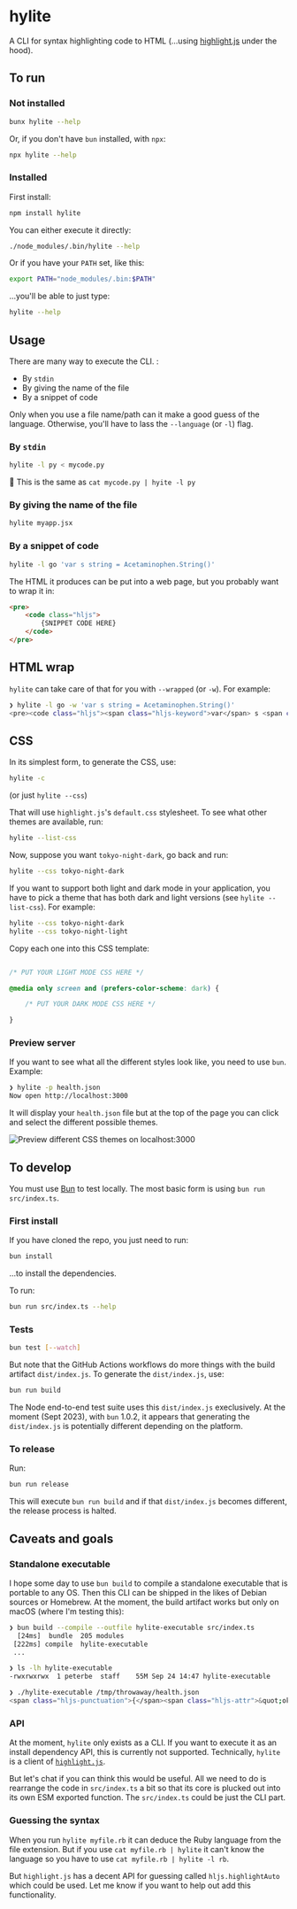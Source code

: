 # hylite

A CLI for syntax highlighting code to HTML (...using
[highlight.js](https://www.npmjs.com/package/highlight.js) under the hood).

## To run

### Not installed

```bash
bunx hylite --help
```

Or, if you don't have `bun` installed, with `npx`:

```bash
npx hylite --help
```

### Installed

First install:

```bash
npm install hylite
```

You can either execute it directly:

```bash
./node_modules/.bin/hylite --help
```

Or if you have your `PATH` set, like this:

```bash
export PATH="node_modules/.bin:$PATH"
```

...you'll be able to just type:

```bash
hylite --help
```

## Usage

There are many way to execute the CLI. :

- By `stdin`
- By giving the name of the file
- By a snippet of code

Only when you use a file name/path can it make a good guess of the language.
Otherwise, you'll have to lass the `--language` (or `-l`)  flag.

### By `stdin`

```bash
hylite -l py < mycode.py
```

🎵 This is the same as `cat mycode.py | hyite -l py`

### By giving the name of the file

```bash
hylite myapp.jsx
```

### By a snippet of code

```bash
hylite -l go 'var s string = Acetaminophen.String()'
```

The HTML it produces can be put into a web page, but you probably want
to wrap it in:

```html
<pre>
    <code class="hljs">
        {SNIPPET CODE HERE}
    </code>
</pre>
```

## HTML wrap

`hylite` can take care of that for you with `--wrapped` (or `-w`). For example:

```bash
❯ hylite -l go -w 'var s string = Acetaminophen.String()'
<pre><code class="hljs"><span class="hljs-keyword">var</span> s <span class="hljs-type">string</span> = Acetaminophen.String()</code></pre>
```

## CSS

In its simplest form, to generate the CSS, use:

```bash
hylite -c
```

(or just `hylite --css`)

That will use `highlight.js`'s `default.css` stylesheet. To see what other
themes are available, run:

```bash
hylite --list-css
```

Now, suppose you want `tokyo-night-dark`, go back and run:

```bash
hylite --css tokyo-night-dark
```

If you want to support both light and dark mode in your application, you
have to pick a theme that has both dark and light versions
(see `hylite --list-css`). For example:

```bash
hylite --css tokyo-night-dark
hylite --css tokyo-night-light
```

Copy each one into this CSS template:

```css

/* PUT YOUR LIGHT MODE CSS HERE */

@media only screen and (prefers-color-scheme: dark) {

    /* PUT YOUR DARK MODE CSS HERE */

}
```

### Preview server

If you want to see what all the different styles look like, you need to
use `bun`. Example:

```bash
❯ hylite -p health.json
Now open http://localhost:3000
```

It will display your `health.json` file but at the top of the page you
can click and select the different possible themes.

![Preview different CSS themes on localhost:3000](./preview-server.png)

## To develop

You must use [Bun](https://bun.sh) to test locally. The most basic form
is using `bun run src/index.ts`.

### First install

If you have cloned the repo, you just need to run:

```bash
bun install
```

...to install the dependencies.

To run:

```bash
bun run src/index.ts --help
```

### Tests

```bash
bun test [--watch]
```

But note that the GitHub Actions workflows do more things with the build
artifact `dist/index.js`. To generate the `dist/index.js`, use:

```bash
bun run build
```

The Node end-to-end test suite uses this `dist/index.js` execlusively.
At the moment (Sept 2023), with `bun` 1.0.2, it appears that generating
the `dist/index.js` is potentially different depending on the platform.

### To release

Run:

```bash
bun run release
```

This will execute `bun run build` and if that `dist/index.js` becomes
different, the release process is halted.

## Caveats and goals

### Standalone executable

I hope some day to use `bun build` to compile a standalone executable
that is portable to any OS. Then this CLI can be shipped in the likes
of Debian sources or Homebrew. At the moment, the build artifact works
but only on macOS (where I'm testing this):

```bash
❯ bun build --compile --outfile hylite-executable src/index.ts
  [24ms]  bundle  205 modules
 [222ms] compile  hylite-executable
 ...

❯ ls -lh hylite-executable
-rwxrwxrwx  1 peterbe  staff    55M Sep 24 14:47 hylite-executable

❯ ./hylite-executable /tmp/throwaway/health.json
<span class="hljs-punctuation">{</span><span class="hljs-attr">&quot;ok&quot;</span><span class="hljs-punctuation">:</span> <span class="hljs-literal"><span class="hljs-keyword">true</span></span><span class="hljs-punctuation">,</span> <span class="hljs-attr">&quot;error&quot;</span><span class="hljs-punctuation">:</span> <span class="hljs-literal"><span class="hljs-keyword">null</span></span><span class="hljs-punctuation">}</span>
```

### API

At the moment, `hylite` only exists as a CLI. If you want to execute it
as an install dependency API, this is currently not supported. Technically,
`hylite` is a client of [`highlight.js`](https://highlightjs.org/#usage).

But let's chat if you can think this would be useful. All we need to
do is rearrange the code in `src/index.ts` a bit so that its core is
plucked out into its own ESM exported function. The `src/index.ts`
could be just the CLI part.

### Guessing the syntax

When you run `hylite myfile.rb` it can deduce the Ruby language from the
file extension. But if you use `cat myfile.rb | hylite` it can't know the
language so you have to use `cat myfile.rb | hylite -l rb`.

But `highlight.js` has a decent API for guessing called `hljs.highlightAuto`
which could be used. Let me know if you want to help out add this
functionality.
